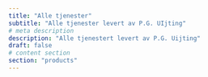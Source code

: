 ```yaml
---
title: "Alle tjenester"
subtitle: "Alle tjenester levert av P.G. UIjting"
# meta description
description: "Alle tjenestert levert av P.G. Uijting"
draft: false
# content section
section: "products"
---
```


